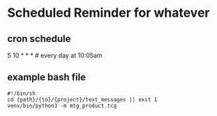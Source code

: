 # Scheduled Reminder for whatever

## cron schedule
5 10 * * * # every day at 10:05am

## example bash file
```
#!/bin/sh
cd {path}/{to}/{project}/text_messages || exit 1
venv/bin/python3 -m mtg_product.tcg
```